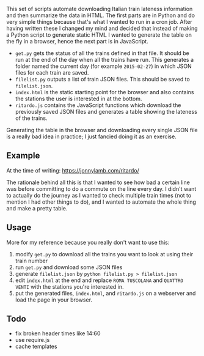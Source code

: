 This set of scripts automate downloading Italian train lateness
information and then summarize the data in HTML. The first parts are
in Python and do very simple things because that's what I wanted to
run in a cron job. After having written these I changed my mind and
decided that instead of making a Python script to generate static HTML
I wanted to generate the table on the fly in a browser, hence the next
part is in JavaScript.

* `get.py` gets the status of all the trains defined in that file. It
  should be run at the end of the day when all the trains have
  run. This generates a folder named the current day (for example
  `2015-02-27`) in which JSON files for each train are saved.
* `filelist.py` outputs a list of train JSON files. This should be
  saved to `filelist.json`.
* `index.html` is the static starting point for the browser and also
  contains the stations the user is interested in at the bottom.
* `ritardo.js` contains the JavaScript functions which download the
  previously saved JSON files and generates a table showing the
  lateness of the trains.

Generating the table in the browser and downloading every single JSON
file is a really bad idea in practice; I just fancied doing it as an
exercise.

Example
-------

At the time of writing: https://jonnylamb.com/ritardo/

The rationale behind all this is that I wanted to see how bad a
certain line was before committing to do a commute on the line every
day. I didn't want to actually do the journey as I wanted to check
multiple train times (not to mention I had other things to do), and I
wanted to automate the whole thing and make a pretty table.

Usage
-----

More for my reference because you really don't want to use this:

1. modify `get.py` to download all the trains you want to look at
   using their train number
2. run `get.py` and download some JSON files
3. generate `filelist.json` by `python filelist.py > filelist.json`
4. edit `index.html` at the end and replace `ROMA TUSCOLANA` and
   `QUATTRO VENTI` with the stations you're interested in.
5. put the generated files, `index.html`, and `ritardo.js` on a
   webserver and load the page in your browser.

Todo
----

* fix broken header times like 14:60
* use require.js
* cache templates
